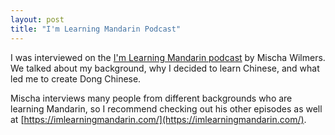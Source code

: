 ```yaml
---
layout: post
title: "I'm Learning Mandarin Podcast"
---
```


I was interviewed on the [I'm Learning Mandarin podcast](https://imlearningmandarin.com/2025/01/15/learning-mandarin-with-dong-chinese-podcast/) by Mischa Wilmers. We talked about my background, why I decided to learn Chinese, and what led me to create Dong Chinese.

Mischa interviews many people from different backgrounds who are learning Mandarin, so I recommend checking out his other episodes as well at [https://imlearningmandarin.com/](https://imlearningmandarin.com/).
